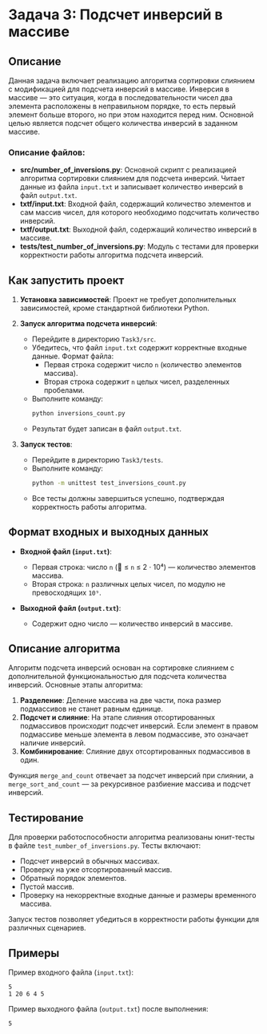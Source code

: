 # Задача 3: Подсчет инверсий в массиве

## Описание

Данная задача включает реализацию алгоритма сортировки слиянием с модификацией для подсчета инверсий в массиве. Инверсия в массиве — это ситуация, когда в последовательности чисел два элемента расположены в неправильном порядке, то есть первый элемент больше второго, но при этом находится перед ним. Основной целью является подсчет общего количества инверсий в заданном массиве.

### Описание файлов:

- **src/number_of_inversions.py**: Основной скрипт с реализацией алгоритма сортировки слиянием для подсчета инверсий. Читает данные из файла `input.txt` и записывает количество инверсий в файл `output.txt`.
- **txtf/input.txt**: Входной файл, содержащий количество элементов и сам массив чисел, для которого необходимо подсчитать количество инверсий.
- **txtf/output.txt**: Выходной файл, содержащий количество инверсий в массиве.
- **tests/test_number_of_inversions.py**: Модуль с тестами для проверки корректности работы алгоритма подсчета инверсий.

## Как запустить проект

1. **Установка зависимостей**: Проект не требует дополнительных зависимостей, кроме стандартной библиотеки Python.

2. **Запуск алгоритма подсчета инверсий**:

   - Перейдите в директорию `Task3/src`.
   - Убедитесь, что файл `input.txt` содержит корректные входные данные. Формат файла:
     - Первая строка содержит число `n` (количество элементов массива).
     - Вторая строка содержит `n` целых чисел, разделенных пробелами.
   - Выполните команду:
     ```sh
     python inversions_count.py
     ```
   - Результат будет записан в файл `output.txt`.

3. **Запуск тестов**:

   - Перейдите в директорию `Task3/tests`.
   - Выполните команду:
     ```sh
     python -m unittest test_inversions_count.py
     ```
   - Все тесты должны завершиться успешно, подтверждая корректность работы алгоритма.

## Формат входных и выходных данных

- **Входной файл (********`input.txt`********)**:

  - Первая строка: число `n` ( ≤ `n` ≤ 2 ⋅ 10⁴) — количество элементов массива.
  - Вторая строка: `n` различных целых чисел, по модулю не превосходящих `10⁹`.

- **Выходной файл (********`output.txt`********)**:

  - Содержит одно число — количество инверсий в массиве.

## Описание алгоритма

Алгоритм подсчета инверсий основан на сортировке слиянием с дополнительной функциональностью для подсчета количества инверсий. Основные этапы алгоритма:

1. **Разделение**: Деление массива на две части, пока размер подмассивов не станет равным единице.
2. **Подсчет и слияние**: На этапе слияния отсортированных подмассивов происходит подсчет инверсий. Если элемент в правом подмассиве меньше элемента в левом подмассиве, это означает наличие инверсий.
3. **Комбинирование**: Слияние двух отсортированных подмассивов в один.

Функция `merge_and_count` отвечает за подсчет инверсий при слиянии, а `merge_sort_and_count` — за рекурсивное разбиение массива и подсчет инверсий.

## Тестирование

Для проверки работоспособности алгоритма реализованы юнит-тесты в файле `test_number_of_inversions.py`. Тесты включают:

- Подсчет инверсий в обычных массивах.
- Проверку на уже отсортированный массив.
- Обратный порядок элементов.
- Пустой массив.
- Проверку на некорректные входные данные и размеры временного массива.

Запуск тестов позволяет убедиться в корректности работы функции для различных сценариев.

## Примеры

Пример входного файла (`input.txt`):

```
5
1 20 6 4 5
```

Пример выходного файла (`output.txt`) после выполнения:

```
5
```
